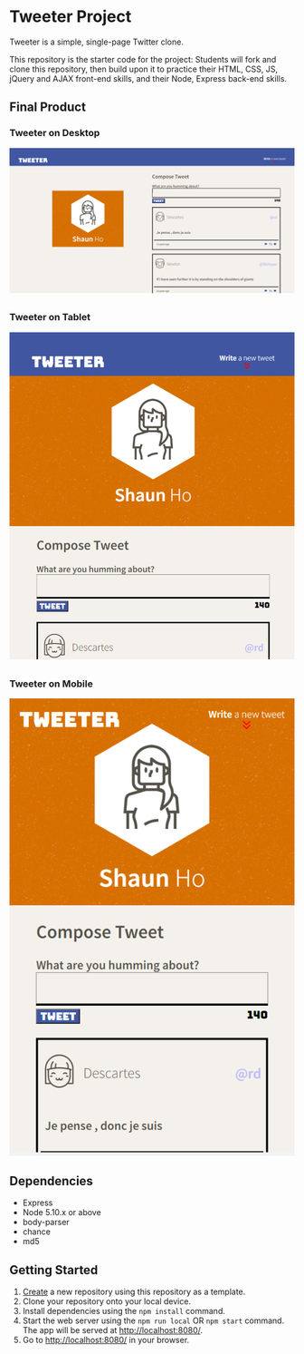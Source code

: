 # Tweeter Project

Tweeter is a simple, single-page Twitter clone.

This repository is the starter code for the project: Students will fork and clone this repository, then build upon it to practice their HTML, CSS, JS, jQuery and AJAX front-end skills, and their Node, Express back-end skills.

## Final Product

### Tweeter on Desktop
!["tweeter_desktop"](./docs/tweeter_desktop.png)

##

### Tweeter on Tablet
!["tweeter_tablet"](./docs/tweeter_tablet.png)

##

### Tweeter on Mobile
!["tweeter_mobile"](./docs/tweeter_mobile.png)

## Dependencies

- Express
- Node 5.10.x or above
- body-parser
- chance
- md5

## Getting Started

1. [Create](https://docs.github.com/en/repositories/creating-and-managing-repositories/creating-a-repository-from-a-template) a new repository using this repository as a template.
2. Clone your repository onto your local device.
3. Install dependencies using the `npm install` command.
3. Start the web server using the `npm run local` OR `npm start` command. The app will be served at <http://localhost:8080/>.
4. Go to <http://localhost:8080/> in your browser.
